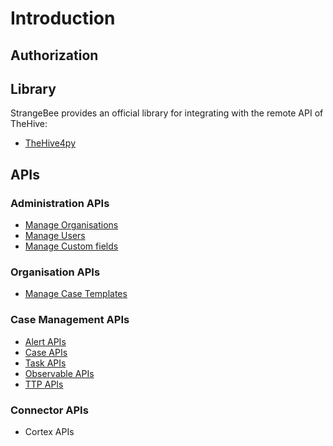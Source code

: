 # Introduction

## Authorization

## Library

StrangeBee provides an official library for integrating with the remote API of TheHive: 

- [TheHive4py](https://thehive-project.github.io/TheHive4py/)

## APIs

### Administration APIs
  
  - [Manage Organisations](./organisation/create)
  - [Manage Users](./user/create)
  - [Manage Custom fields](./custom-field/create)


### Organisation APIs

  - [Manage Case Templates](./case-template/create)

### Case Management APIs

  - [Alert APIs](./alert/create)
  - [Case APIs](./case/create)
  - [Task APIs](./task/create)
  - [Observable APIs](./observable/create)
  - [TTP APIs](./ttp/create)

### Connector APIs

  - Cortex APIs